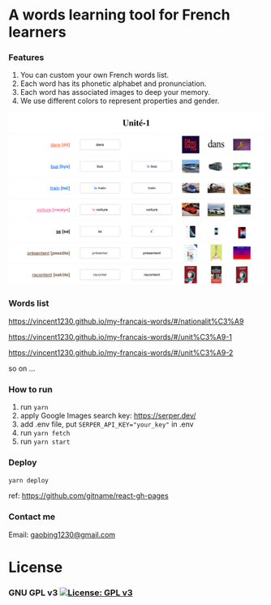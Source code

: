 

# A words learning tool for French learners

### Features

1. You can custom your own French words list.
2. Each word has its phonetic alphabet and pronunciation.
3. Each word has associated images to deep your memory.
4. We use different colors to represent properties and gender.

![screenshot](./screenshot/01.png)



### Words list

https://vincent1230.github.io/my-francais-words/#/nationalit%C3%A9

https://vincent1230.github.io/my-francais-words/#/unit%C3%A9-1

https://vincent1230.github.io/my-francais-words/#/unit%C3%A9-2

so on ...



### How to run

1. run `yarn`
2. apply Google Images search key: https://serper.dev/
3. add .env file, put `SERPER_API_KEY="your_key"` in .env
4. run `yarn fetch`
5. run `yarn start`



### Deploy

`yarn deploy`

ref: https://github.com/gitname/react-gh-pages



### Contact me

Email: [gaobing1230@gmail.com](mailto:gaobing1230@gmail.com)



# License

### GNU GPL v3 [![License: GPL v3](https://img.shields.io/badge/License-GPL%20v3-blue.svg)](https://www.gnu.org/licenses/gpl-3.0)

